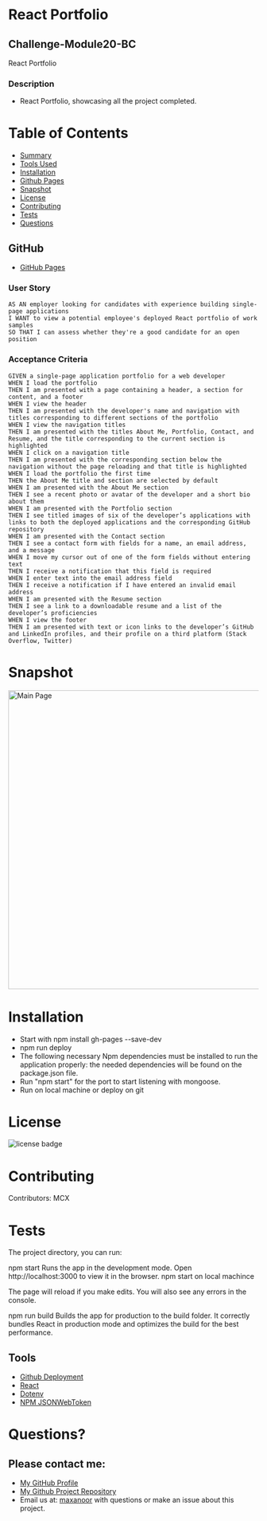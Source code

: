 # React Portfolio
## Challenge-Module20-BC
React Portfolio

### Description

* React Portfolio, showcasing all the project completed.


# Table of Contents 
* [Summary](#description)
* [Tools Used](#tools)
* [Installation](#installation)
* [Github Pages](#gitHub)
* [Snapshot](#snapshot)
* [License](#license)
* [Contributing](#contributing)
* [Tests](#tests)
* [Questions](#questions)


## GitHub 
- [GitHub Pages](https://mcnoor.github.io/React-Challenge-Portfolio-/#portfolio)

### User Story

```text
AS AN employer looking for candidates with experience building single-page applications
I WANT to view a potential employee's deployed React portfolio of work samples
SO THAT I can assess whether they're a good candidate for an open position
```

### Acceptance Criteria

```text
GIVEN a single-page application portfolio for a web developer
WHEN I load the portfolio
THEN I am presented with a page containing a header, a section for content, and a footer
WHEN I view the header
THEN I am presented with the developer's name and navigation with titles corresponding to different sections of the portfolio
WHEN I view the navigation titles
THEN I am presented with the titles About Me, Portfolio, Contact, and Resume, and the title corresponding to the current section is highlighted
WHEN I click on a navigation title
THEN I am presented with the corresponding section below the navigation without the page reloading and that title is highlighted
WHEN I load the portfolio the first time
THEN the About Me title and section are selected by default
WHEN I am presented with the About Me section
THEN I see a recent photo or avatar of the developer and a short bio about them
WHEN I am presented with the Portfolio section
THEN I see titled images of six of the developer’s applications with links to both the deployed applications and the corresponding GitHub repository
WHEN I am presented with the Contact section
THEN I see a contact form with fields for a name, an email address, and a message
WHEN I move my cursor out of one of the form fields without entering text
THEN I receive a notification that this field is required
WHEN I enter text into the email address field
THEN I receive a notification if I have entered an invalid email address
WHEN I am presented with the Resume section
THEN I see a link to a downloadable resume and a list of the developer’s proficiencies
WHEN I view the footer
THEN I am presented with text or icon links to the developer’s GitHub and LinkedIn profiles, and their profile on a third platform (Stack Overflow, Twitter) 
```
# Snapshot

<img width="600" alt=" Main Page" src="https://raw.githubusercontent.com/Mcnoor/React-Challenge-Portfolio-/main/public/img/reactportfolio.png">


# Installation
* Start with npm install gh-pages --save-dev
* npm run deploy
* The following necessary Npm dependencies must be installed to run the application properly: the needed dependencies will be found on the package.json file.
* Run "npm start" for the port to start listening with mongoose.
* Run on local machine or deploy on git


# License
![license badge](https://img.shields.io/badge/license-MIT-brightgreen)

# Contributing
Contributors:  MCX

# Tests
The project directory, you can run:

npm start
Runs the app in the development mode.
Open http://localhost:3000 to view it in the browser.
npm start on local machince

The page will reload if you make edits.
You will also see any errors in the console.

npm run build
Builds the app for production to the build folder.
It correctly bundles React in production mode and optimizes the build for the best performance.


## Tools 
- [Github Deployment](https://docs.github.com/en/rest/deployments)
- [React](https://reactjs.org/)
- [Dotenv](https://www.npmjs.com/package/dotenv)
- [NPM JSONWebToken](https://www.npmjs.com/package/jsonwebtoken)



  
# Questions?
## Please contact me:
  * [My GitHub Profile](https://github.com/Maxamed-NCX/)
  * [My Github Project Repository](https://github.com/Maxamed-NCX/20-React-Portfolio/)
  * Email us at: [maxanoor](mailto:maxanoor@gmail.com.com) with questions or make an issue about this project.
